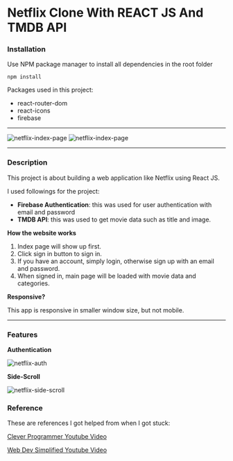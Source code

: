 #  Netflix Clone With REACT JS And TMDB API

### Installation
Use NPM package manager to install all dependencies in the root folder

```
npm install
```
Packages used in this project:
- react-router-dom
- react-icons
- firebase
___

![netflix-index-page](https://user-images.githubusercontent.com/35579719/126304452-5d656b14-85b1-4f87-be1d-f428ddd08f39.png)
![netflix-index-page](https://user-images.githubusercontent.com/35579719/126304635-23de3464-d841-4f34-97ab-93cd376e1e12.png)

___

### Description
This project is about building a web application like Netflix using React JS. 

I used followings for the project:
- **Firebase Authentication**: this was used for user authentication with email and password
- **TMDB API**: this was used to get movie data such as title and image.

**How the website works**
1. Index page will show up first.
2. Click sign in button to sign in.
3. If you have an account, simply login, otherwise sign up with an email and password.
4. When signed in, main page will be loaded with movie data and categories.

**Responsive?**

This app is responsive in smaller window size, but not mobile.

___

### Features

**Authentication**

![netflix-auth](https://user-images.githubusercontent.com/35579719/126303556-cf3bcbc6-57e4-4a23-8410-ddb9a8286f32.gif)

**Side-Scroll**

![netflix-side-scroll](https://user-images.githubusercontent.com/35579719/126303576-9d059ae4-93a8-42c0-b39c-0bc8214b4bc2.gif)

### Reference

These are references I got helped from when I got stuck:

[Clever Programmer Youtube Video](https://www.youtube.com/watch?v=XtMThy8QKqU)

[Web Dev Simplified Youtube Video](https://www.youtube.com/watch?v=PKwu15ldZ7k)